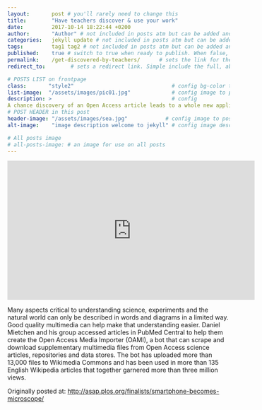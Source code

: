 ```yaml
---
layout:       post # you'll rarely need to change this
title:        "Have teachers discover & use your work"
date:         2017-10-14 18:22:44 +0200
author:       "Author" # not included in posts atm but can be added and used later
categories:   jekyll update # not included in posts atm but can be added and used later
tags:         tag1 tag2 # not included in posts atm but can be added and used later
published:    true # switch to true when ready to publish. When false, you can check your links and share drafts using the github file for this page e.g https://github.com/sparcopen/open-to/blob/master/_posts/2017-04-10-welcome-to-jekyll.markdown
permalink:    /get-discovered-by-teachers/      # sets the link for the post. E.g permalink: /battle-disease/
redirect_to:        # sets a redirect link. Simple include the full, absolute link you want below

# POSTS LIST on frontpage
class:       "style2"                               # config bg-color to post list card (1 to 5)
list-image:  "/assets/images/pic01.jpg"             # config image to post list card (1 to 15 are generic colors and will fit with anything used if no images can be found)
description: >                                      # config
A chance discovery of an Open Access article leads to a whole new application of scientific work
# POST HEADER in this post
header-image: "/assets/images/sea.jpg"            # config image to post header
alt-image:    "image description welcome to jekyll" # config image description to alt att.

# All posts image
# all-posts-image: # an image for use on all posts
---
```

<iframe width="560" height="315" src="https://www.youtube.com/embed/GmGcfZnsyqo" frameborder="0" allowfullscreen></iframe>

Many aspects critical to understanding science, experiments and the natural world can only be described in words and diagrams in a limited way. Good quality multimedia can help make that understanding easier. Daniel Mietchen and his group accessed articles in PubMed Central to help them create the Open Access Media Importer (OAMI), a bot that can scrape and download supplementary multimedia files from Open Access science articles, repositories and data stores.  The bot has uploaded more than 13,000 files to Wikimedia Commons and has been used in more than 135 English Wikipedia articles that together garnered more than three million views.

Originally posted at: http://asap.plos.org/finalists/smartphone-becomes-microscope/
